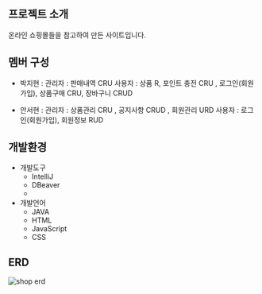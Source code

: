 ## 프로젝트 소개
온라인 쇼핑몰들을 참고하여 만든 사이트입니다.

## 멤버 구성
- 박지현 : 관리자 : 판매내역 CRU
           사용자 : 상품 R, 포인트 충전 CRU , 로그인(회원가입), 상품구매 CRU, 장바구니 CRUD
  
- 안서현 : 관리자 : 상품관리 CRU , 공지사항 CRUD , 회원관리 URD
           사용자 : 로그인(회원가입), 회원정보 RUD
  
## 개발환경
- 개발도구
  - IntelliJ
  - DBeaver
  - 
- 개발언어
  - JAVA
  - HTML
  - JavaScript
  - CSS

## ERD
![shop erd](https://github.com/miaa9999/shop_project_1/assets/162389738/b94ad9f1-68f2-4cb4-9e23-4b5d9d4e3171)

